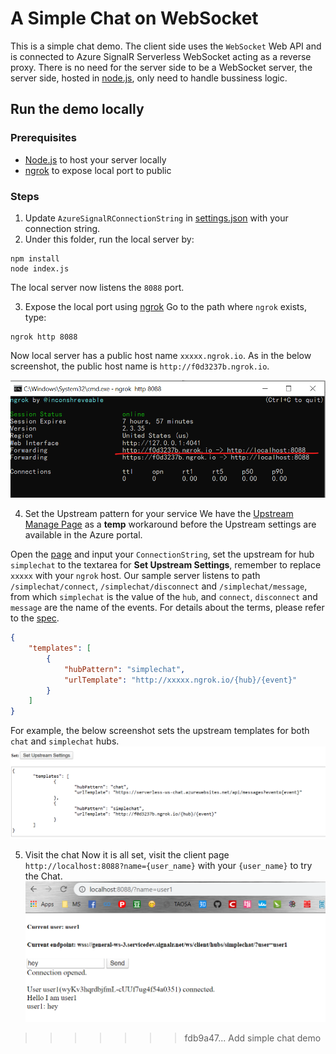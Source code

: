 # A Simple Chat on WebSocket
This is a simple chat demo. The client side uses the `WebSocket` Web API and is connected to Azure SignalR Serverless WebSocket acting as a reverse proxy. There is no need for the server side to be a WebSocket server, the server side, hosted in [node.js](), only need to handle bussiness logic.

## Run the demo locally
### Prerequisites
* [Node.js]() to host your server locally
* [ngrok](https://ngrok.com/) to expose local port to public

### Steps
1. Update `AzureSignalRConnectionString` in [settings.json](./settings.json) with your connection string.
2. Under this folder, run the local server by:
```
npm install
node index.js
```
The local server now listens the `8088` port.

3. Expose the local port using [ngrok](https://ngrok.com/)
Go to the path where `ngrok` exists, type:
```
ngrok http 8088
```
Now local server has a public host name `xxxxx.ngrok.io`. As in the below screenshot, the public host name is `http://f0d3237b.ngrok.io`.

![ngrok](./images/sample_ngrok.png)

4. Set the Upstream pattern for your service
We have the [Upstream Manage Page](https://ws-manage.azurewebsites.net/api/manage) as a **temp** workaround before the Upstream settings are available in the Azure portal.

Open the [page](https://ws-manage.azurewebsites.net/api/manage) and input your `ConnectionString`, set the upstream for hub `simplechat` to the textarea for **Set Upstream Settings**, remember to replace `xxxxx` with your `ngrok` host. Our sample server listens to path `/simplechat/connect`, `/simplechat/disconnect` and `/simplechat/message`, from which `simplechat` is the value of the `hub`, and `connect`, `disconnect` and `message` are the name of the events. For details about the terms, please refer to the [spec](../../specs/runtime-websocket-serverless.md).

```json
{
	"templates": [
		{
			"hubPattern": "simplechat",
			"urlTemplate": "http://xxxxx.ngrok.io/{hub}/{event}"
		}
	]
}
```

For example, the below screenshot sets the upstream templates for both `chat` and `simplechat` hubs.
![ngrok](./images/sample_set_upstream.png)

5. Visit the chat
Now it is all set, visit the client page `http://localhost:8088?name={user_name}` with your `{user_name}` to try the Chat.
![chat](./images/sample_run.png)

>>>>>>> fdb9a47... Add simple chat demo
